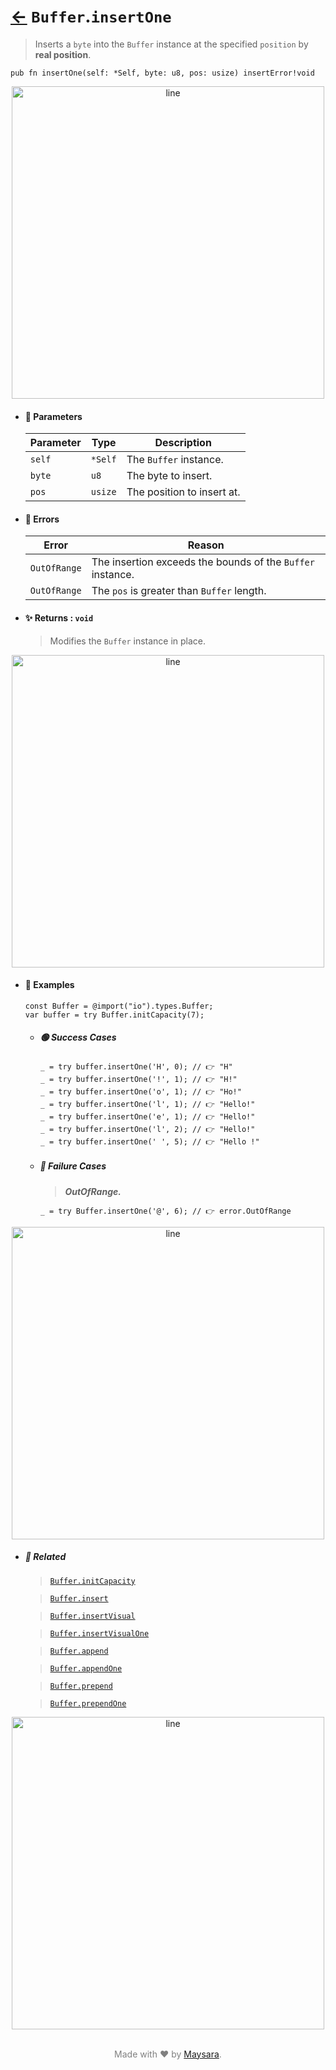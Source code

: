 # [←](../Buffer.md) `Buffer`.`insertOne`

> Inserts a `byte` into the `Buffer` instance at the specified `position` by **real position**.

```zig
pub fn insertOne(self: *Self, byte: u8, pos: usize) insertError!void
```


<div align="center">
<img src="https://raw.githubusercontent.com/Super-ZIG/io/refs/heads/main/dist/img/md/line.png" alt="line" style="width:500px;"/>
</div>

- #### 🧩 Parameters

    | Parameter | Type    | Description                |
    | --------- | ------- | -------------------------- |
    | `self`    | `*Self` | The `Buffer` instance.     |
    | `byte`    | `u8`    | The byte to insert.        |
    | `pos`     | `usize` | The position to insert at. |

- #### 🚫 Errors

    | Error          | Reason                                                     |
    | -------------- | ---------------------------------------------------------- |
    | `OutOfRange`   | The insertion exceeds the bounds of the `Buffer` instance. |
    | `OutOfRange`   | The `pos` is greater than `Buffer` length.                 |

- #### ✨ Returns : `void`

    > Modifies the `Buffer` instance in place.

<div align="center">
<img src="https://raw.githubusercontent.com/Super-ZIG/io/refs/heads/main/dist/img/md/line.png" alt="line" style="width:500px;"/>
</div>

- #### 🧪 Examples

    ```zig
    const Buffer = @import("io").types.Buffer;
    var buffer = try Buffer.initCapacity(7);
    ```

    - ##### 🟢 Success Cases

        ```zig
        _ = try buffer.insertOne('H', 0); // 👉 "H"
        _ = try buffer.insertOne('!', 1); // 👉 "H!"
        _ = try buffer.insertOne('o', 1); // 👉 "Ho!"
        _ = try buffer.insertOne('l', 1); // 👉 "Hello!"
        _ = try buffer.insertOne('e', 1); // 👉 "Hello!"
        _ = try buffer.insertOne('l', 2); // 👉 "Hello!"
        _ = try buffer.insertOne(' ', 5); // 👉 "Hello !"
        ```

    - ##### 🔴 Failure Cases

        > **_OutOfRange._**

        ```zig
        _ = try Buffer.insertOne('@', 6); // 👉 error.OutOfRange
        ```

<div align="center">
<img src="https://raw.githubusercontent.com/Super-ZIG/io/refs/heads/main/dist/img/md/line.png" alt="line" style="width:500px;"/>
</div>

- ##### 🔗 Related

  > [`Buffer.initCapacity`](./initCapacity.md)

  > [`Buffer.insert`](./insert.md)

  > [`Buffer.insertVisual`](./insertVisual.md)

  > [`Buffer.insertVisualOne`](./insertVisualOne.md)

  > [`Buffer.append`](./append.md)

  > [`Buffer.appendOne`](./appendOne.md)

  > [`Buffer.prepend`](./prepend.md)

  > [`Buffer.prependOne`](./prependOne.md)

<div align="center">
<img src="https://raw.githubusercontent.com/Super-ZIG/io/refs/heads/main/dist/img/md/line.png" alt="line" style="width:500px;"/>
</div>

<p align="center" style="color:grey;"><br />Made with ❤️ by <a href="http://github.com/maysara-elshewehy" target="blank">Maysara</a>.</p>